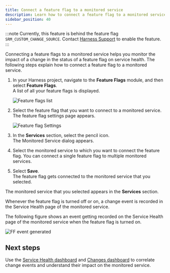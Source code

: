 ```yaml
---
title: Connect a feature flag to a monitored service
description: Learn how to connect a feature flag to a monitored service.
sidebar_position: 40
---
```



:::note
Currently, this feature is behind the feature flag `SRM_CUSTOM_CHANGE_SOURCE`. Contact [Harness Support](mailto:support@harness.io) to enable the feature.
:::


Connecting a feature flags to a monitored service helps you monitor the impact of a change in the status of a feature flag on service health. The following steps explain how to connect a feature flag to a monitored service.

1. In your Harness project, navigate to the **Feature Flags** module, and then select **Feature Flags**.  
   A list of all your feature flags is displayed.

   ![Feature flags list](./static/change-impact-view-ff-navigation.png)

2. Select the feature flag that you want to connect to a monitored service.  
   The feature flag settings page appears.

   ![Feature flag Settings](./static/change-impact-view-ff-settings.png)


3. In the **Services** section, select the pencil icon.  
   The Monitored Service dialog appears.
4. Select the monitored service to which you want to connect the feature flag. You can connect a single feature flag to multiple monitored services.

5. Select **Save**.  
   The feature flag gets connected to the monitored service that you selected.  
   
The monitored service that you selected appears in the **Services** section.

Whenever the feature flag is turned off or on, a change event is recorded in the Service Health page of the monitored service.

The following figure shows an event getting recorded on the Service Health page of the monitored service when the feature flag is turned on.

![FF event generated](./static/change-impact-view-ff-event-generated.png)


## Next steps

Use the [Service Health dashboard](change-impact-analysis-service-health-dashboard.md) and [Changes dashboard](change-impact-analysis-changes-dash-board.md) to correlate change events and understand their impact on the monitored service.